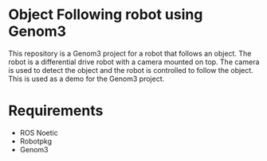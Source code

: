 # Object Following robot using Genom3

This repository is a Genom3 project for a robot that follows an object. The robot is a differential drive robot with a camera mounted on top. The camera is used to detect the object and the robot is controlled to follow the object.
This is used as a demo for the Genom3 project.


# Requirements

 - ROS Noetic
 - Robotpkg
 - Genom3